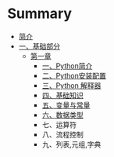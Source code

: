 # Summary

* [简介](README.md)
* [一、基础部分](yi-3001-ji-chu-bu-fen.md)
  * [第一章](yi-3001-ji-chu-bu-fen/di-yi-zhang.md)
    * [一、Python简介](yi-3001-ji-chu-bu-fen/di-yi-zhang/yi-3001-python-jian-jie.md)
    * [二、Python安装配置](yi-3001-ji-chu-bu-fen/di-yi-zhang/er-3001-python-an-zhuang-pei-zhi.md)
    * [三、Python 解释器](yi-3001-ji-chu-bu-fen/di-yi-zhang/san-3001-python-jie-shi-qi.md)
    * [四、基础知识](yi-3001-ji-chu-bu-fen/di-yi-zhang/si-3001-ji-chu-zhi-shi.md)
    * [五、变量与常量](yi-3001-ji-chu-bu-fen/di-yi-zhang/wu-3001-bian-liang-yu-chang-liang.md)
    * [六、数据类型](yi-3001-ji-chu-bu-fen/di-yi-zhang/liu-3001-shu-ju-lei-xing.md)
    * 七、运算符
    * 八、流程控制
    * 九、列表,元组,字典

